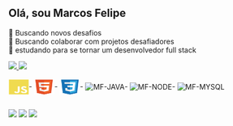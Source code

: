 ## Olá, sou Marcos Felipe
🚀   Buscando novos desafios<br>
💜   Buscando colaborar com projetos desafiadores<br>
📘   estudando para se tornar um desenvolvedor full stack
<div style="text-aling=center">
  <a href="https://github.com/MarcosFelipe19">
  <img height="160em" src="https://github-readme-stats.vercel.app/api?username=MarcosFelipe19&show_icons=true&theme=dark&include_all_commits=true&count_private=true"/>
  <img height="160em" src="https://github-readme-stats.vercel.app/api/top-langs/?username=MarcosFelipe19&layout=compact&langs_count=2&theme=dark"/>
</div>
<div style="display: inline-block"><br>
  <img align="center" alt="MF-Js" height="30" width="40" src="https://raw.githubusercontent.com/devicons/devicon/master/icons/javascript/javascript-plain.svg">-
  <img align="center" alt="MF-HTML" height="30" width="40" src="https://raw.githubusercontent.com/devicons/devicon/master/icons/html5/html5-original.svg">-
  <img align="center" alt="MF-CSS" height="30" width="40" src="https://raw.githubusercontent.com/devicons/devicon/master/icons/css3/css3-original.svg">-
  <img align="center" alt="MF-JAVA" height="30" width="40"  src="https://cdn.jsdelivr.net/gh/devicons/devicon/icons/java/java-plain-wordmark.svg">-
  <img align="center" alt="MF-NODE" height="70" width="70"  src="https://cdn.jsdelivr.net/gh/devicons/devicon/icons/nodejs/nodejs-original-wordmark.svg">-
  <img align="center" alt="MF-MYSQL" height="40" width="40"  src="https://cdn.jsdelivr.net/gh/devicons/devicon/icons/mysql/mysql-original.svg">
</div>
  
  ##
 
<div> 
  <a href="https://www.instagram.com/marcos_felipemota/" target="_blank"><img src="https://img.shields.io/badge/-Instagram-%23E4405F?style=for-the-badge&logo=instagram&logoColor=white" target="_blank"></a>
  <a href = "mailto:mmuramota1@gmail.com"><img src="https://img.shields.io/badge/-Gmail-%23333?style=for-the-badge&logo=gmail&logoColor=white" target="_blank"></a>
  <a href="https://www.linkedin.com/in/marcos-felipe-moura-mota-551198114/" target="_blank"><img src="https://img.shields.io/badge/-LinkedIn-%230077B5?style=for-the-badge&logo=linkedin&logoColor=white" target="_blank"></a> 
